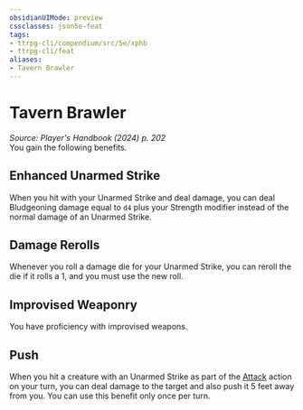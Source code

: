 ```yaml
---
obsidianUIMode: preview
cssclasses: json5e-feat
tags:
- ttrpg-cli/compendium/src/5e/xphb
- ttrpg-cli/feat
aliases:
- Tavern Brawler
---
```

# Tavern Brawler
*Source: Player's Handbook (2024) p. 202*  
You gain the following benefits.

## Enhanced Unarmed Strike

When you hit with your Unarmed Strike and deal damage, you can deal Bludgeoning damage equal to `d4` plus your Strength modifier instead of the normal damage of an Unarmed Strike.

## Damage Rerolls

Whenever you roll a damage die for your Unarmed Strike, you can reroll the die if it rolls a 1, and you must use the new roll.

## Improvised Weaponry

You have proficiency with improvised weapons.

## Push

When you hit a creature with an Unarmed Strike as part of the [Attack](Інструменти%20ДМ/CLI/rules/actions.md#Attack) action on your turn, you can deal damage to the target and also push it 5 feet away from you. You can use this benefit only once per turn.